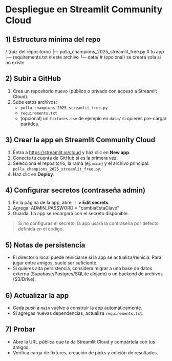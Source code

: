# Despliegue en Streamlit Community Cloud

## 1) Estructura mínima del repo
/ (raíz del repositorio)
├─ polla_champions_2025_streamlit_free.py # tu app
├─ requirements.txt # este archivo
└─ data/ # (opcional) se creará sola si no existe
## 2) Subir a GitHub
1. Crea un repositorio nuevo (público o privado con acceso a Streamlit Cloud).
2. Sube estos archivos:
   - `polla_champions_2025_streamlit_free.py`
   - `requirements.txt`
   - (opcional) un `fixtures.csv` de ejemplo en `data/` si quieres pre-cargar partidos.

## 3) Crear la app en Streamlit Community Cloud
1. Entra a https://streamlit.io/cloud y haz clic en **New app**.
2. Conecta tu cuenta de GitHub si es la primera vez.
3. Selecciona el repositorio, la rama (ej: `main`) y el archivo principal: `polla_champions_2025_streamlit_free.py`.
4. Haz clic en **Deploy**.

## 4) Configurar secretos (contraseña admin)
1. En la página de la app, abre **⋮ > Edit secrets**.
2. Agrega:
ADMIN_PASSWORD = "cambiaEstaClave"
3. Guarda. La app se recargará con el secreto disponible.

> Si no configuras el secreto, la app usará la contraseña por defecto definida en el código.

## 5) Notas de persistencia
- El directorio local puede reiniciarse si la app se actualiza/reinicia. Para jugar entre amigos, suele ser suficiente.
- Si quieres alta persistencia, considera migrar a una base de datos externa (Supabase/Postgres/SQLite alojado) o un backend de archivos (S3/Drive).

## 6) Actualizar la app
- Cada *push* a `main` vuelve a construir la app automáticamente.
- Si agregas nuevas dependencias, actualiza `requirements.txt`.

## 7) Probar
- Abre la URL pública que te da Streamlit Cloud y compártela con tus amigos.
- Verifica carga de fixtures, creación de picks y edición de resultados.